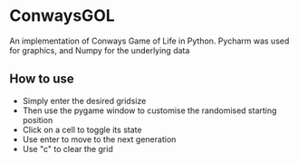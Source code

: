 # ConwaysGOL
 An implementation of Conways Game of Life in Python. Pycharm was used for graphics, and Numpy for the underlying data

## How to use
- Simply enter the desired gridsize
- Then use the pygame window to customise the randomised starting position
- Click on a cell to toggle its state
- Use enter to move to the next generation
- Use "c" to clear the grid
